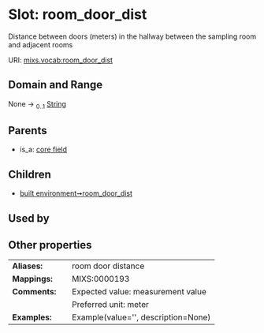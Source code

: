 
# Slot: room_door_dist


Distance between doors (meters) in the hallway between the sampling room and adjacent rooms

URI: [mixs.vocab:room_door_dist](https://w3id.org/mixs/vocab/room_door_dist)


## Domain and Range

None &#8594;  <sub>0..1</sub> [String](types/String.md)

## Parents

 *  is_a: [core field](core_field.md)

## Children

 *  [built environment➞room_door_dist](built_environment_room_door_dist.md)

## Used by


## Other properties

|  |  |  |
| --- | --- | --- |
| **Aliases:** | | room door distance |
| **Mappings:** | | MIXS:0000193 |
| **Comments:** | | Expected value: measurement value |
|  | | Preferred unit: meter |
| **Examples:** | | Example(value='', description=None) |

